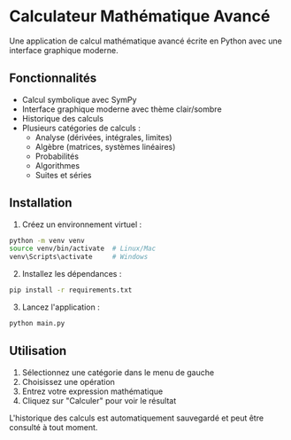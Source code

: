 # Calculateur Mathématique Avancé

Une application de calcul mathématique avancé écrite en Python avec une interface graphique moderne.

## Fonctionnalités

- Calcul symbolique avec SymPy
- Interface graphique moderne avec thème clair/sombre
- Historique des calculs
- Plusieurs catégories de calculs :
  - Analyse (dérivées, intégrales, limites)
  - Algèbre (matrices, systèmes linéaires)
  - Probabilités
  - Algorithmes
  - Suites et séries

## Installation

1. Créez un environnement virtuel :
```bash
python -m venv venv
source venv/bin/activate  # Linux/Mac
venv\Scripts\activate     # Windows
```

2. Installez les dépendances :
```bash
pip install -r requirements.txt
```

3. Lancez l'application :
```bash
python main.py
```

## Utilisation

1. Sélectionnez une catégorie dans le menu de gauche
2. Choisissez une opération
3. Entrez votre expression mathématique
4. Cliquez sur "Calculer" pour voir le résultat

L'historique des calculs est automatiquement sauvegardé et peut être consulté à tout moment.